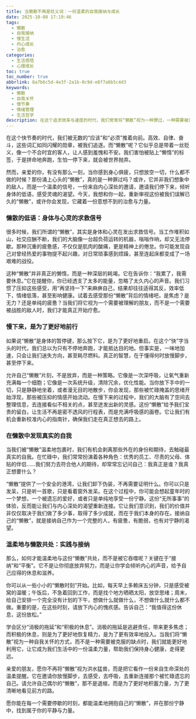 ```yaml
---
title: 当懒散不再是贬义词：一份温柔的自我接纳与成长
date: 2025-10-08 17:19:46
tags:
  - 懒散
  - 自我接纳
  - 慢生活
  - 内心成长
  - 治愈
categories:
  - 生活感悟
  - 心理成长
toc: true
toc_number: true
abbrlink: 8a7b6c5d-4e3f-2a1b-0c9d-e8f7a6b5c4d3
keywords:
  - 懒散
  - 自我关怀
  - 慢节奏
  - 情绪管理
  - 生活哲学
description: 在这个追求效率与速度的时代，我们常常将“懒散”视为一种罪过，一种需要被克服的缺点。然而，你有没有想过，这份看似消极的“懒散”，或许正是我们内心深处，身体与灵魂发出的温柔呼唤？它可能不是阻碍，而是一份邀请，邀请我们停下来，倾听自己，重新找回生活的节奏与真实的自我。
---
```


在这个快节奏的时代，我们被无数的“应该”和“必须”推着向前。高效、自律、奋斗，这些词汇如同闪耀的勋章，被我们追逐。而“懒散”呢？它似乎总是带着一丝贬义，像一个不合时宜的客人，让人感到羞愧和不安。我们害怕被贴上“懒惰”的标签，于是拼命地奔跑，生怕一停下来，就会被世界抛弃。

然而，亲爱的你，有没有那么一刻，当你感到身心俱疲，只想放空一切，什么都不做的时候？那份涌上心头的“懒散”，真的是一种罪过吗？或许，它并非我们想象中的敌人，而是一个温柔的信号，一份来自内心深处的邀请，邀请我们停下来，倾听身体的低语，感受灵魂的渴望。今天，我想和你一起，重新审视这份被我们误解已久的“懒散”，或许你会发现，它藏着一份意想不到的治愈与力量。

### 懒散的低语：身体与心灵的求救信号

很多时候，我们所谓的“懒散”，其实是身体和心灵在发出求救信号。当工作堆积如山，社交应酬不断，我们的大脑像一台超负荷运转的机器，嗡嗡作响，却又无法停歇。那种沉重的疲惫感，不仅仅是肌肉的酸痛，更是精神上的倦怠。你可能发现自己对曾经热爱的事物提不起兴趣，对日常琐事感到烦躁，甚至连起床都变成了一场艰难的战役。

这种“懒散”并非真正的懒惰，而是一种深层的耗竭。它在告诉你：“我累了，我需要休息。”它在提醒你，你已经透支了太多的能量，忽略了太久内心的声音。我们习惯了压抑这些感受，用“再坚持一下”来麻痹自己，结果却往往适得其反，效率低下，情绪低落，甚至影响健康。试着去感受那份“懒散”背后的情绪吧，是焦虑？是无力？还是单纯的疲惫？当我们将它视为一个需要被理解的朋友，而不是一个需要被战胜的敌人时，我们才能真正开始疗愈。

### 慢下来，是为了更好地前行

如果说“懒散”是身体的暂停键，那么按下它，是为了更好地重启。在这个“快”字当头的时代，我们总以为只有不停地奔跑，才能抵达目的地。但事实是，一味地加速，只会让我们迷失方向，甚至耗尽燃料。真正的智慧，在于懂得何时放慢脚步，甚至停下来。

允许自己“懒散”片刻，不是放弃，而是一种策略。它像是一次深呼吸，让氧气重新充满每一个细胞；它像是一次系统升级，清除冗余，优化性能。当你放下手中的一切，只是静静地坐着，或者漫无目的地散步，你会发现，那些被忙碌掩盖的思绪开始浮现，那些被压抑的情感开始流动。在慢下来的过程中，我们的大脑有了空间去整理信息，去连接看似不相关的点，甚至迸发出新的灵感。这份“懒散”给予我们宝贵的留白，让生活不再是密不透风的行程表，而是充满呼吸感的画卷。它让我们有机会重新校准内心的指南针，确保我们走在真正想去的路上。

### 在懒散中发现真实的自我

当我们被“懒散”温柔地包裹时，我们有机会剥离那些外在的身份和期待，去触碰最真实的自我。在忙碌中，我们常常扮演着各种角色：优秀的员工、尽责的父母、体贴的伴侣……我们努力去符合他人的期待，却常常忘记问自己：我真正是谁？我真正想要什么？

“懒散”提供了一个安全的港湾，让我们卸下伪装，不再需要证明什么。你可以只是发呆，只是听一首歌，只是看着窗外发呆。在这个过程中，你可能会想起童年时的一个梦想，一个被遗忘的爱好，或者只是单纯地享受一份宁静。这份“无所事事”的体验，反而能让我们与内心深处的渴望重新连接。它让我们意识到，我们的价值并非仅仅取决于我们做了多少事，取得了多少成就，而在于我们本身的存在。接纳自己的“懒散”，就是接纳自己作为一个完整的人，有疲惫，有脆弱，也有对宁静的渴望。

### 温柔地与懒散共处：实践与接纳

那么，如何才能温柔地与这份“懒散”共处，而不是被它吞噬呢？关键在于“接纳”和“平衡”。它不是让你彻底放弃努力，而是让你学会倾听内心的声音，给予自己应得的休息和滋养。

你可以从一些小小的“懒散时刻”开始。比如，每天早上多赖床五分钟，只是感受被窝的温暖；午饭后，不急着回到工作，而是找个地方晒晒太阳，放空思绪；周末，给自己安排一个完全没有计划的下午，想做什么就做什么，不想做什么就什么都不做。重要的是，在这些时刻，请放下内心的愧疚感。告诉自己：“我值得这份休息，这份放松。”

学会区分“消极的拖延”和“积极的休息”。消极的拖延是逃避责任，带来更多焦虑；而积极的休息，则是为了更好地恢复精力，是为了更有效率地投入。当我们将“懒散”视为一种自我关怀的方式，而不是一种需要被克服的缺点时，我们就能更好地利用它，让它成为我们生活中的一份温柔力量，帮助我们保持身心健康，走得更远。

亲爱的朋友，愿你不再将“懒散”视为洪水猛兽，而是把它看作一份来自生命深处的温柔提醒。它在邀请你放慢脚步，去感受，去呼吸，去重新连接那个被忙碌遗忘的自己。请允许自己偶尔的“懒散”，那不是退缩，而是为了更好地积蓄力量，为了更清晰地看见前方的路。

愿你能在每一个需要停歇的时刻，都能温柔地拥抱自己的“懒散”，并在那份宁静中，找到属于你的平静与力量。